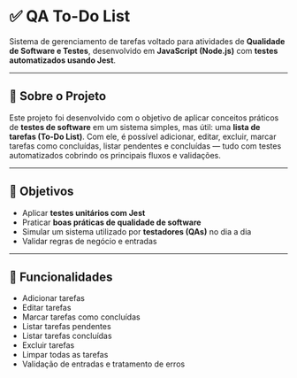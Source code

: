 # ✅ QA To-Do List

Sistema de gerenciamento de tarefas voltado para atividades de **Qualidade de Software e Testes**, desenvolvido em **JavaScript (Node.js)** com **testes automatizados usando Jest**.

---

## 🧠 Sobre o Projeto

Este projeto foi desenvolvido com o objetivo de aplicar conceitos práticos de **testes de software** em um sistema simples, mas útil: uma **lista de tarefas (To-Do List)**. Com ele, é possível adicionar, editar, excluir, marcar tarefas como concluídas, listar pendentes e concluídas — tudo com testes automatizados cobrindo os principais fluxos e validações.

---

## 🎯 Objetivos

- Aplicar **testes unitários com Jest**
- Praticar **boas práticas de qualidade de software**
- Simular um sistema utilizado por **testadores (QAs)** no dia a dia
- Validar regras de negócio e entradas

---

## 🚀 Funcionalidades

- Adicionar tarefas
- Editar tarefas
- Marcar tarefas como concluídas
- Listar tarefas pendentes
- Listar tarefas concluídas
- Excluir tarefas
- Limpar todas as tarefas
- Validação de entradas e tratamento de erros
